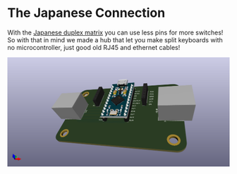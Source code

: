 # The Japanese Connection

With the [Japanese duplex matrix](https://kbd.news/The-Japanese-duplex-matrix-1391.html) you can use less pins for more switches!
So with that in mind we made a hub that let you make split keyboards with no microcontroller, just good old RJ45 and ethernet cables!

![A render of the Japanese Connection](docs/images/rev1-render.png)
